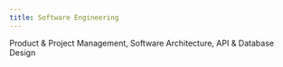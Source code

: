 ```yaml
---
title: Software Engineering
---
```


Product & Project Management, Software Architecture, API & Database Design
